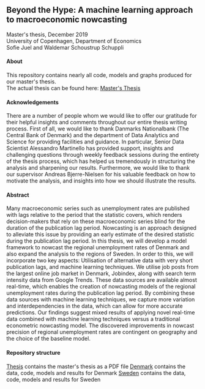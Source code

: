 ## Beyond the Hype: A machine learning approach to macroeconomic nowcasting

Master's thesis, December 2019 <br/>
University of Copenhagen, Department of Economics <br/>
Sofie Juel and Waldemar Schoustrup Schuppli  

#### About 

This repository contains nearly all code, models and graphs produced for our master's thesis.  <br/>
The actual thesis can be found here: <a href="thesis/master_thesis.pdf" download="master_thesis.pdf">Master's Thesis</a>

#### Acknowledgements

There are a number of people whom we would like to offer our gratitude for their
helpful insights and comments throughout our entire thesis writing process.
First of all, we would like to thank Danmarks Nationalbank (The Central Bank of
Denmark) and the department of Data Analytics and Science for providing facilities
and guidance. In particular, Senior Data Scientist Alessandro Martinello has provided
support, insights and challenging questions through weekly feedback sessions during
the entirety of the thesis process, which has helped us tremendously in structuring
the analysis and sharpening our results.
Furthermore, we would like to thank our supervisor Andreas Bjerre-Nielsen for his
valuable feedback on how to motivate the analysis, and insights into how we should
illustrate the results. 

#### Abstract 

Many macroeconomic series such as unemployment rates are published with lags relative
to the period that the statistic covers, which renders decision-makers that rely on
these macroeconomic series blind for the duration of the publication lag period. Nowcasting
is an approach designed to alleviate this issue by providing an early estimate
of the desired statistic during the publication lag period.
In this thesis, we will develop a model framework to nowcast the regional unemployment
rates of Denmark and also expand the analysis to the regions of Sweden.
In order to this, we will incorporate two key aspects: Utilisation of alternative data
with very short publication lags, and machine learning techniques.
We utilise job posts from the largest online job market in Denmark, Jobindex,
along with search term intensity data from Google Trends. These data sources are
available almost real-time, which enables the creation of nowcasting models of the
regional unemployment rates during the publication lag period. By combining these
data sources with machine learning techniques, we capture more variation and interdependencies
in the data, which can allow for more accurate predictions.
Our findings suggest mixed results of applying novel real-time data combined
with machine learning techniques versus a traditional econometric nowcasting model.
The discovered improvements in nowcast precision of regional unemployment rates
are contingent on geography and the choice of the baseline model.

#### Repository structure

[Thesis](thesis) contains the master's thesis as a PDF file
[Denmark](denmark) contains the data, code, models and results for Denmark
[Sweden](sweden)  contains the data, code, models and results for Sweden







